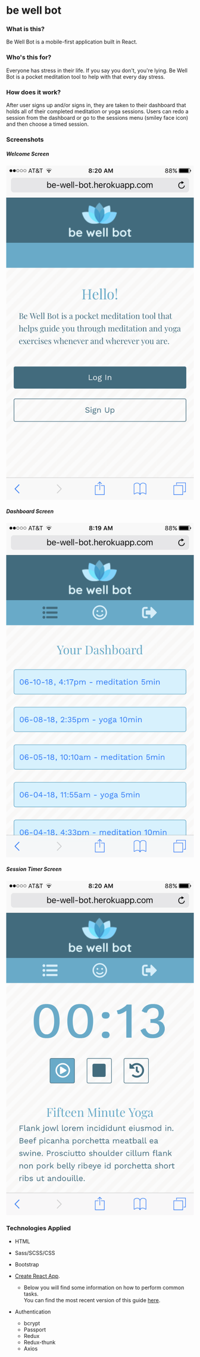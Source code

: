 # be well bot

### What is this?

Be Well Bot is a mobile-first application built in React.

### Who's this for?

Everyone has stress in their life. If you say you don't, you're lying. Be Well Bot is a pocket meditation tool to help with that every day stress.

### How does it work?

After user signs up and/or signs in, they are taken to their dashboard that holds all of their completed meditation or yoga sessions. Users can redo a session from the dashboard or go to the sessions menu (smiley face icon) and then choose a timed session.

### Screenshots

##### Welcome Screen
![Welcome Screen](client/src/assets/images/bwb_welcome.png)

##### Dashboard Screen
![Dashboard Screen](client/src/assets/images/bwb_dashboard.png)

##### Session Timer  Screen
![Timer Screen](client/src/assets/images/bwb_timer.png)

### Technologies Applied

* HTML
* Sass/SCSS/CSS
* Bootstrap
* [Create React App](https://github.com/facebookincubator/create-react-app).

    * Below you will find some information on how to perform common tasks.<br>You can find the most recent version of this guide [here](https://github.com/facebookincubator/create-react-app/blob/master/packages/react-scripts/template/README.md).
* Authentication
    * bcrypt
    * Passport
    * Redux
    * Redux-thunk
    * Axios

